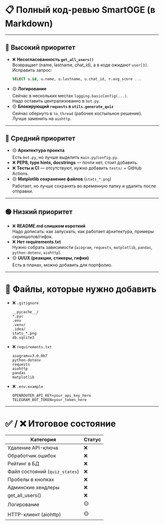 # 📋 Полный код-ревью SmartOGE (в Markdown)


---

## 🔶 Высокий приоритет

 
- ❌ **Несогласованность `get_all_users()`**  
  Возвращает (name, lastname, chat_id), а в коде ожидают `user[3]`.  
  Исправить запрос:  
  ```sql
  SELECT u.id, u.name, u.lastname, u.chat_id, r.avg_score ...
  ```
- 🟡 **Логирование**  
  Сейчас в нескольких местах `logging.basicConfig(...)`.  
  Надо оставить централизованно в `bot.py`.  
- 🟡 **Блокирующий `requests` в `utils.generate_quiz`**  
  Сейчас обернуто в `to_thread` (рабочее костыльное решение).  
  Лучше заменить на `aiohttp`.

---

## 🔵 Средний приоритет

- 🟡 **Архитектура проекта**  
  Есть `bot.py`, но лучше выделить `main.py`/`config.py`.  
- ❌ **PEP8, type hints, docstrings** — почти нет, стоит добавить.  
- ❌ **Тесты и CI** — отсутствуют, нужно добавить `tests/` + GitHub Actions.  
- 🟡 **Matplotlib сохранение файлов** (`stats_*.png`)  
  Работает, но лучше сохранять во временную папку и удалять после отправки.

---

## 🟢 Низкий приоритет

- ❌ **README.md слишком короткий**  
  Надо дописать: как запускать, как работает архитектура, примеры скриншотов/гифок.  
- ❌ **Нет requirements.txt**  
  Нужно собрать зависимости (`aiogram`, `requests`, `matplotlib`, `pandas`, `python-dotenv`, `aiohttp`).  
- 🟡 **UI/UX (реакции, стикеры, гифки)**  
  Есть в планах, можно добавить для портфолио.

---

# 📂 Файлы, которые нужно добавить

- ❌ `.gitignore`  
  ```
  __pycache__/
  *.pyc
  .env
  .venv/
  .idea/
  stats_*.png
  db.sqlite3
  ```
- ❌ `requirements.txt`  
  ```
  aiogram==3.0.0b7
  python-dotenv
  requests
  aiohttp
  pandas
  matplotlib
  ```
- ❌ `.env.example`  
  ```
  OPENROUTER_API_KEY=your_api_key_here
  TELEGRAM_BOT_TOKEN=your_token_here
  ```

---

# ✅ / ❌ Итоговое состояние

| Категория         | Статус |
|-------------------|--------|
| Удаление API-ключа | ❌ |
| Обработчик ошибок | ❌ |
| Рейтинг в БД | ❌ |
| Файл состояний (`quiz_states`) | ❌ |
| Пробелы в кнопках | ❌ |
| Админские хендлеры | ❌ |
| get_all_users() | ❌ |
| Логирование | 🟡 |
| HTTP-клиент (aiohttp) | 🟡 |
